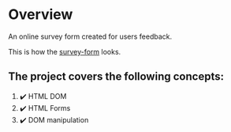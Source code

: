 # Overview

An online survey form created for users feedback.

This is how the 
[survey-form](https://sahil-fndev.github.io/survey-form/) looks.

## The project covers the following concepts:

1. ✔️ HTML DOM
2. ✔️ HTML Forms
3. ✔️ DOM manipulation
